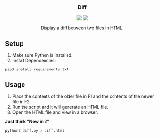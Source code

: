 <h3 align="center">Diff</h3>

<p align="center">
    <img src="https://travis-ci.org/Justintime50/diff.svg?branch=master">
    <img src="https://badges.frapsoft.com/os/mit/mit.svg?v=103">
</p>

<p align="center">Display a diff between two files in HTML.</p>


## Setup

1) Make sure Python is installed.
2) Install Dependencies:

```bash
pip3 install requirements.txt
```

## Usage

1) Place the contents of the older file in F1 and the contents of the newer file in F2. 
2) Run the script and it will generate an HTML file.
3) Open the HTML file and view in a browser.

**Just think "New in 2"**

```bash
python3 diff.py > diff.html
```
